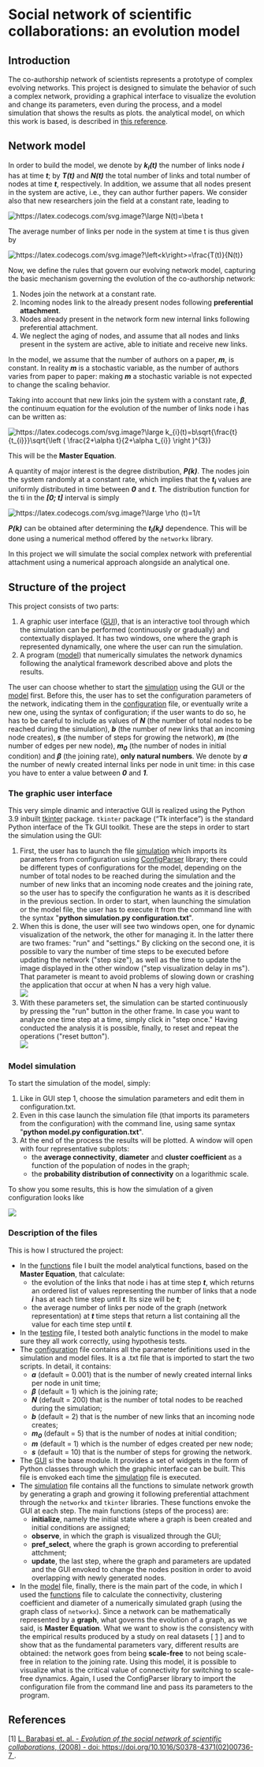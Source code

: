 # Social network of scientific collaborations: an evolution model

## Introduction
The co-authorship network of scientists represents a prototype of complex evolving networks.
This project is designed to simulate the behavior of such a complex network,
providing a graphical interface to visualize the evolution and change its parameters,
even during the process, and a model simulation that shows the results as plots.
the analytical model, on which this work is based, is described in [this reference](https://arxiv.org/pdf/cond-mat/0104162.pdf).

## Network model
In order to build the model, we denote by ***k<sub>i</sub>(t)*** the number of links node ***i*** has at time ***t***; by ***T(t)*** and ***N(t)*** the
total number of links and total number of nodes at time ***t***, respectively.
In addition, we assume that all nodes present in the system are active, i.e., they can author
further papers. We consider also that new researchers join the field at a constant rate, leading to

<img src="https://latex.codecogs.com/svg.image?\large&space;N(t)=\beta&space;t" title="https://latex.codecogs.com/svg.image?\large N(t)=\beta t" />

The average number of links per node in the system at time t is thus given by

<img src="https://latex.codecogs.com/svg.image?\left<k\right>=\frac{T(t)}{N(t)}" title="https://latex.codecogs.com/svg.image?\left<k\right>=\frac{T(t)}{N(t)}" />  

Now, we define the rules that govern our evolving network model, capturing the basic mechanism governing the evolution of the co-authorship
network:
1. Nodes join the network at a constant rate.
2. Incoming nodes link to the already present nodes following **preferential attachment**.
3. Nodes already present in the network form new internal links following preferential attachment.
4. We neglect the aging of nodes, and assume that all nodes and links present in the system are active, able to initiate and receive new links.

In the model, we assume that the number of authors on a paper, ***m***, is constant. In
reality ***m*** is a stochastic variable, as the number of authors varies from paper to paper: making ***m*** a stochastic variable is not expected to change the scaling behavior.

Taking into account that new links join the system with a constant rate, ***β***, the continuum equation for the evolution of the number of links node i has can be written as:

<img src="https://latex.codecogs.com/svg.image?\large&space;k_{i}(t)=b\sqrt{\frac{t}{t_{i}}}\sqrt{\left&space;(&space;\frac{2&plus;\alpha&space;t}{2&plus;\alpha&space;t_{i}}&space;\right&space;)^{3}}" title="https://latex.codecogs.com/svg.image?\large k_{i}(t)=b\sqrt{\frac{t}{t_{i}}}\sqrt{\left ( \frac{2+\alpha t}{2+\alpha t_{i}} \right )^{3}}" />

This will be the **Master Equation**.

A quantity of major interest is the degree distribution, ***P(k)***. The nodes join the
system randomly at a constant rate, which implies that the ***t<sub>i</sub>*** values are uniformly
distributed in time between ***0*** and ***t***. The distribution function for the ti in the ***[0; t]***
interval is simply

<img src="https://latex.codecogs.com/svg.image?\large&space;\rho&space;(t)=1/t&space;" title="https://latex.codecogs.com/svg.image?\large \rho (t)=1/t " />

***P(k)*** can be obtained after determining the ***t<sub>i</sub>(k<sub>i</sub>)*** dependence. This will be done using a numerical method
offered by the ```networkx``` library.

In this project we will simulate the social complex network with preferential attachment using a numerical approach alongside an analytical one.


## Structure of the project
This project consists of two parts:
1. A graphic user interface ([GUI](GUI.py)), that is an interactive tool through which the simulation
can be performed (continuously or gradually) and contextually displayed.
It has two windows, one where the graph is represented dynamically, one where the user can run the simulation.
2. A program ([model](model.py)) that numerically simulates the network dynamics following the analytical 
framework described above and plots the results.

The user can choose whether to start the [simulation](simulation.py) using the GUI or the [model](model.py) first.
Before this, the user has to set the configuration parameters of the network, indicating them in the [configuration](configuration.txt) file,
or eventually write a new one, using the syntax of configuration; if the user wants to do so, he has to be careful
to include as values of ***N*** (the number of total nodes to be reached during the simulation),
***b*** (the number of new links that an incoming node creates), ***s*** (the number of steps for growing the network),
***m*** (the number of edges per new node), ***m<sub>0</sub>*** (the number of nodes in initial condition) and ***β*** (the joining rate), **only natural numbers**.
We denote by ***a*** the number of newly created internal links per node in unit time: in this case you have to enter a value between ***0*** and ***1***.

### The graphic user interface
This very simple dinamic and interactive GUI is realized using the Python 3.9 inbuilt [tkinter](https://docs.python.org/3/library/tkinter.html) package.
```tkinter``` package (“Tk interface”) is the standard Python interface of the Tk GUI toolkit.
These are the steps in order to start the simulation using the GUI:
1. First, the user has to launch the file [simulation](simulation.py) which imports its
parameters from configuration using [ConfigParser](https://docs.python.org/3/library/configparser.html) library;
there could be different types of configurations for the model, depending on the number
of total nodes to be reached during the simulation and the number of new links that an incoming
node creates and the joining rate, so the user has to specify the configuration he wants as
it is described in the previous section. In order to start, when launching the simulation or the model file, the user has to execute it from the command
line with the syntax "**python simulation.py configuration.txt**".
2. When this is done, the user will see two windows open, one for dynamic visualization of the network, the other for managing it.
In the latter there are two frames: "run" and "settings." By clicking on the second one,
it is possible to vary the number of time steps to be executed before updating the network ("step size"),
as well as the time to update the image displayed in the other window ("step visualization delay in ms").
That parameter is meant to avoid problems of slowing down or crashing the application that occur at when N has a very high value.  
![](gif/Animation2.gif)
3. With these parameters set, the simulation can be started continuously by pressing the "run" button in the other frame.
In case you want to analyze one time step at a time, simply click in "step once." Having conducted the analysis it is possible,
finally, to reset and repeat the operations ("reset button").  
![](gif/Animation.gif)


### Model simulation
To start the simulation of the model, simply:
1. Like in GUI step 1, choose the simulation parameters and edit them in configuration.txt.
2. Even in this case launch the simulation file (that imports its parameters from the configuration)
with the command line, using same syntax "**python model.py configuration.txt**".
3. At the end of the process the results will be plotted. A window will open with four representative subplots:
    * the **average connectivity**, **diameter** and **cluster coefficient** as a function of the population of nodes in the graph;
    * the **probability distribution of connectivity** on a logarithmic scale.

To show you some results, this is how the simulation of a given configuration looks like

![](img/Figure_1.png)


### Description of the files

This is how I structured the project:
* In the [functions](functions.py) file I built the model analytical functions, based on the **Master Equation**, that calculate:
  * the evolution of the links that node i has at time step ***t***, which returns an ordered list of values
  representing the number of links that a node ***i*** has at each time step until ***t***. Its size will be ***t***;
  * the average number of links per node of the graph (network representation) at ***t*** time steps that return a list containing all
  the value for each time step until ***t***.
* In the [testing](testing.py) file, I tested both analytic functions in the model to make sure they all work correctly,
using hypothesis tests.
* The [configuration](configuration.txt) file contains all the parameter definitions used in the simulation and model files.
It is a .txt file that is imported to start the two scripts. In detail, it contains:
  * ***a*** (default = 0.001) that is the number of newly created internal links per node in unit time;
  * ***β*** (default = 1) which is the joining rate;
  * ***N*** (default = 200) that is the number of total nodes to be reached during the simulation;
  * ***b*** (default = 2) that is the number of new links that an incoming node creates;
  * ***m<sub>0</sub>*** (default = 5) that is the number of nodes at initial condition;
  * ***m*** (default = 1) which is the number of edges created per new node;
  * ***s*** (default = 10) that is the number of steps for growing the network.
* The [GUI](GUI.py) si the base module. It provides a set of widgets in the form of Python classes
through which the graphic interface can be built. This file is envoked each time the [simulation](simulation.py)
file is executed.
* The [simulation](simulation.py) file contains all the functions to simulate network
growth by generating a graph and growing it following preferential attachment through
the ```networkx``` and ```tkinter``` libraries. These functions envoke the GUI at each step.
The main functions (steps of the process) are:
  * **initialize**, namely the initial state where a graph is been created and
  initial conditions are assigned;
  * **observe**, in which the graph is visualized through the GUI;
  * **pref_select**, where the graph is grown according to preferential attchment;
  * **update**, the last step, where the graph and parameters are updated and the GUI
  envoked to change the nodes position in order to avoid overlapping
  with newly generated nodes.
* In the [model](model.py) file, finally, there is the main part of the code,
in which I used the [functions](functions.py) file to calculate the connectivity,
clustering coefficient and diameter of a numerically simulated graph (using the graph class of ```networkx```).
Since a network can be mathematically represented by a **graph**, what governs the evolution of a graph, as we said, is
**Master Equation**. What we want to show is the consistency with the empirical results produced by a study on real datasets
[ [1](https://arxiv.org/pdf/cond-mat/0104162.pdf) ] and to show that as the fundamental parameters vary, different
results are obtained: the network goes from being **scale-free** to not being scale-free in relation to the joining rate.
Using this model, it is possible to visualize what is the critical value of connectivity for switching to scale-free dynamics.
Again, I used the ConfigParser library to import the configuration file from the command line and pass its parameters to the program.


## References
[1] [L. Barabasi et. al. - _Evolution of the social network of scientific collaborations_, (2008) - doi: https://doi.org/10.1016/S0378-4371(02)00736-7 
](https://arxiv.org/pdf/cond-mat/0104162.pdf).